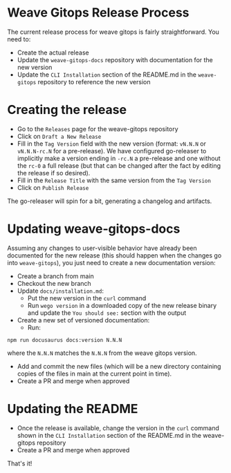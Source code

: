 # Weave Gitops Release Process

The current release process for weave gitops is fairly straightforward. You need to:
- Create the actual release
- Update the `weave-gitops-docs` repository with documentation for the new version
- Update the `CLI Installation` section of the README.md in the `weave-gitops` repository to reference the new version

# Creating the release
- Go to the `Releases` page for the weave-gitops repository
- Click on `Draft a New Release`
- Fill in the `Tag Version` field with the new version (format: `vN.N.N` or `vN.N.N-rc.N` for a pre-release). We have configured go-releaser to implicitly make a version ending in `-rc.N` a pre-release and one without the `rc-0` a full release (but that can be changed after the fact by editing the release if so desired).
- Fill in the `Release Title` with the same version from the `Tag Version`
- Click on `Publish Release`

The go-releaser will spin for a bit, generating a changelog and artifacts.

# Updating weave-gitops-docs
Assuming any changes to user-visible behavior have already been documented for the new release (this should happen when the changes go into `weave-gitops`), you just need to create a new documentation version:
- Create a branch from main
- Checkout the new branch
- Update `docs/installation.md`:
  - Put the new version in the `curl` command
  - Run `wego version` in a downloaded copy of the new release binary and update the `You should see:` section with the output
- Create a new set of versioned documentation:
  - Run:

```console
npm run docusaurus docs:version N.N.N
```

where the `N.N.N` matches the `N.N.N` from the weave gitops version.

- Add and commit the new files (which will be a new directory containing copies of the files in main at the current point in time).
- Create a PR and merge when approved

# Updating the README
- Once the release is available, change the version in the `curl` command shown in the `CLI Installation` section of the README.md in the weave-gitops repository
- Create a PR and merge when approved

That's it!
